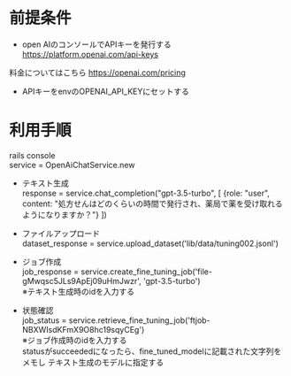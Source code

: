 # 前提条件
* open AIのコンソールでAPIキーを発行する
https://platform.openai.com/api-keys

料金についてはこちら
https://openai.com/pricing

* APIキーをenvのOPENAI_API_KEYにセットする

# 利用手順
rails console  
service = OpenAiChatService.new  

* テキスト生成  
response = service.chat_completion("gpt-3.5-turbo", [
  {role: "user", content: "処方せんはどのくらいの時間で発行され、薬局で薬を受け取れるようになりますか？"}
])

* ファイルアップロード  
dataset_response = service.upload_dataset('lib/data/tuning002.jsonl')

* ジョブ作成  
job_response = service.create_fine_tuning_job('file-gMwqsc5JLs9ApEj09uHmJwzr', 'gpt-3.5-turbo')  
※テキスト生成時のidを入力する  

* 状態確認  
job_status = service.retrieve_fine_tuning_job('ftjob-NBXWIsdKFmX9O8hc19sqyCEg')  
※ジョブ作成時のidを入力する  
statusがsucceededになったら、fine_tuned_modelに記載された文字列をメモし
テキスト生成のモデルに指定する
